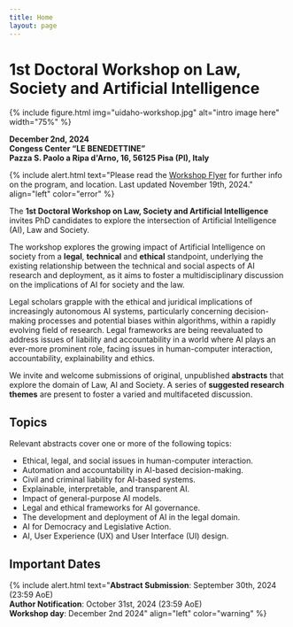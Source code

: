 ```yaml
---
title: Home
layout: page
---
```


# 1st Doctoral Workshop on Law, Society and Artificial Intelligence

{% include figure.html img="uidaho-workshop.jpg" alt="intro image here"  width="75%" %}


**December 2nd, 2024<br>
Congess Center “LE BENEDETTINE”<br> 
Pazza S. Paolo a Ripa d'Arno, 16, 56125 Pisa (PI), Italy**

{% include alert.html text="Please read the [Workshop Flyer](locandina.pdf) for further info on the program, and location. Last updated November 19th, 2024." align="left" color="error" %}



The **1st Doctoral Workshop on Law, Society and Artificial Intelligence** invites PhD candidates to explore the intersection of Artificial Intelligence (AI), Law and Society. 

The workshop explores the growing impact of Artificial Intelligence on society from a **legal**, **technical** and **ethical** standpoint, underlying the existing relationship between the technical and social aspects of AI research and deployment, as it aims to foster a multidisciplinary discussion on the implications of AI for society and the law.

Legal scholars grapple with the ethical and juridical implications of increasingly autonomous AI systems, particularly concerning decision-making processes and potential biases within algorithms, within a rapidly evolving field of research. Legal frameworks are being reevaluated to address issues of liability and accountability in a world where AI plays an ever-more prominent role, facing issues in human-computer interaction, accountability, explainability and ethics.
 
We invite and welcome submissions of original, unpublished **abstracts** that explore the domain of Law, AI and Society. A series of **suggested research themes** are present to foster a varied and multifaceted discussion.


## Topics 
Relevant abstracts cover one or more of the following topics:
- Ethical, legal, and social issues in human-computer interaction.
- Automation and accountability in AI-based decision-making.
- Civil and criminal liability for AI-based systems.
- Explainable, interpretable, and transparent AI.
- Impact of general-purpose AI models.
- Legal and ethical frameworks for AI governance. 
- The development and deployment of AI in the legal domain.
- AI for Democracy and Legislative Action.
- AI, User Experience (UX) and User Interface (UI) design.

## Important Dates
{% include alert.html text="**Abstract Submission**: September 30th, 2024 (23:59 AoE)<br>
**Author Notification**: October 31st, 2024 (23:59 AoE)<br>
**Workshop day**: December 2nd 2024" align="left" color="warning" %}

